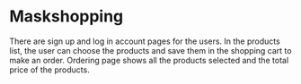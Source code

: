 # Maskshopping

There are sign up and log in account pages for the users. In the products list, the user can choose the products and save them in the shopping cart to make an order. Ordering page shows all the products selected and the total price of the products.
